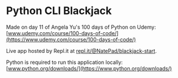 # Python CLI Blackjack

Made on day 11 of Angela Yu's 100 days of Python on Udemy: [www.udemy.com/course/100-days-of-code/](https://www.udemy.com/course/100-days-of-code/)

Live app hosted by Repl.it at [repl.it/@NatePad/blackjack-start](https://repl.it/@NatePad/blackjack-start).

Python is required to run this application locally: [www.python.org/downloads/](https://www.python.org/downloads/)
